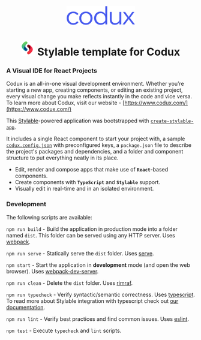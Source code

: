 <div align="center">  
    <img height="50"src="./src/assets/codux.svg">  
    <h1 ><img height="40"src="./src/assets/stylable.svg"> Stylable template for Codux</h1>
</div>

### A Visual IDE for React Projects

Codux is an all-in-one visual development environment. Whether you’re starting a new app, creating components, or editing an existing project, every visual change you make reflects instantly in the code and vice versa. To learn more about Codux, visit our website - [https://www.codux.com/](https://www.codux.com/)

This [Stylable](https://github.com/wix/stylable)-powered application was bootstrapped with [`create-stylable-app`](https://www.npmjs.com/package/create-stylable-app).

It includes a single React component to start your project with, a sample [`codux.config.json`](codux.config.json) with preconfigured keys, a `package.json` file to describe the project's packages and dependencies, and a folder and component structure to put everything neatly in its place.

- Edit, render and compose apps that make use of **`React`**-based components.
- Create components with **`TypeScript`** and **`Stylable`** support.
- Visually edit in real-time and in an isolated environment.

### Development

The following scripts are available:

`npm run build` - Build the application in production mode into a folder named `dist`. This folder can be served using any HTTP server. Uses [webpack](https://github.com/webpack/webpack).

`npm run serve` - Statically serve the `dist` folder. Uses [serve](https://github.com/zeit/serve).

`npm start` - Start the application in **development** mode (and open the web browser). Uses [webpack-dev-server](https://github.com/webpack/webpack-dev-server).

`npm run clean` - Delete the `dist` folder. Uses [rimraf](https://github.com/isaacs/rimraf).

`npm run typecheck` - Verify syntactic/semantic correctness. Uses [typescript](https://github.com/microsoft/TypeScript). To read more about Stylable integration with typescript check out [our documentation](https://stylable.io/docs/getting-started/typescript-integration).

`npm run lint` - Verify best practices and find common issues. Uses [eslint](https://github.com/eslint/eslint).

`npm test` - Execute `typecheck` and `lint` scripts.
